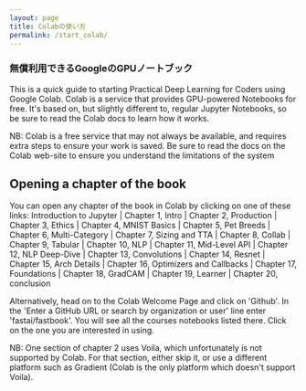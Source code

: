 ```yaml
---
layout: page
title: Colabの使い方
permalink: /start_colab/
---
```


### 無償利用できるGoogleのGPUノートブック

This is a quick guide to starting Practical Deep Learning for Coders using Google Colab. 
Colab is a service that provides GPU-powered Notebooks for free. 
It's based on, but slightly different to, regular Jupyter Notebooks, 
so be sure to read the Colab docs to learn how it works.

NB: Colab is a free service that may not always be available, 
and requires extra steps to ensure your work is saved. 
Be sure to read the docs on the Colab web-site to ensure you understand the limitations of the system

## Opening a chapter of the book

You can open any chapter of the book in Colab by clicking on one of these links: Introduction to Jupyter | Chapter 1, Intro | Chapter 2, Production | Chapter 3, Ethics | Chapter 4, MNIST Basics | Chapter 5, Pet Breeds | Chapter 6, Multi-Category | Chapter 7, Sizing and TTA | Chapter 8, Collab | Chapter 9, Tabular | Chapter 10, NLP | Chapter 11, Mid-Level API | Chapter 12, NLP Deep-Dive | Chapter 13, Convolutions | Chapter 14, Resnet | Chapter 15, Arch Details | Chapter 16, Optimizers and Callbacks | Chapter 17, Foundations | Chapter 18, GradCAM | Chapter 19, Learner | Chapter 20, conclusion

Alternatively, head on to the Colab Welcome Page and click on 'Github'. In the 'Enter a GitHub URL or search by organization or user' line enter 'fastai/fastbook'. You will see all the courses notebooks listed there. Click on the one you are interested in using.

NB: One section of chapter 2 uses Voila, which unfortunately is not supported by Colab. For that section, either skip it, or use a different platform such as Gradient (Colab is the only platform which doesn't support Voila).
